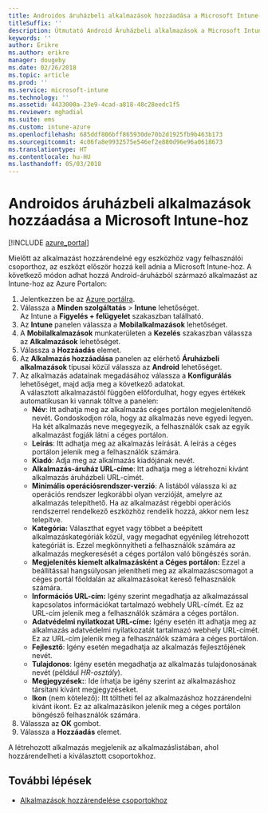 ```yaml
---
title: Androidos áruházbeli alkalmazások hozzáadása a Microsoft Intune-hoz
titleSuffix: ''
description: Útmutató Android Áruházbeli alkalmazások a Microsoft Intune-ba való hozzáadásához.
keywords: ''
author: Erikre
ms.author: erikre
manager: dougeby
ms.date: 02/26/2018
ms.topic: article
ms.prod: ''
ms.service: microsoft-intune
ms.technology: ''
ms.assetid: 4433000a-23e9-4cad-a818-48c28eedc1f5
ms.reviewer: mghadial
ms.suite: ems
ms.custom: intune-azure
ms.openlocfilehash: 685ddf806bff865930de70b2d1925fb9b463b173
ms.sourcegitcommit: 4c06fa8e9932575e546ef2e880d96e96a0618673
ms.translationtype: HT
ms.contentlocale: hu-HU
ms.lasthandoff: 05/03/2018
---
```

# <a name="add-android-store-apps-to-microsoft-intune"></a>Androidos áruházbeli alkalmazások hozzáadása a Microsoft Intune-hoz

[!INCLUDE [azure_portal](./includes/azure_portal.md)]

Mielőtt az alkalmazást hozzárendelné egy eszközhöz vagy felhasználói csoporthoz, az eszközt először hozzá kell adnia a Microsoft Intune-hoz. A következő módon adhat hozzá Android-áruházból származó alkalmazást az Intune-hoz az Azure Portalon:

1. Jelentkezzen be az [Azure portálra](https://portal.azure.com).
2. Válassza a **Minden szolgáltatás** > **Intune** lehetőséget.  
    Az Intune a **Figyelés + felügyelet** szakaszban található.
1. Az **Intune** panelen válassza a **Mobilalkalmazások** lehetőséget.
2. A **Mobilalkalmazások** munkaterületen a **Kezelés** szakaszban válassza az **Alkalmazások** lehetőséget.
3. Válassza a **Hozzáadás** elemet.
4. Az **Alkalmazás hozzáadása** panelen az elérhető **Áruházbeli alkalmazások** típusai közül válassza az **Android** lehetőséget.
5. Az alkalmazás adatainak megadásához válassza a **Konfigurálás** lehetőséget, majd adja meg a következő adatokat.  
    A választott alkalmazástól függően előfordulhat, hogy egyes értékek automatikusan ki vannak töltve a panelen:
    - **Név**: Itt adhatja meg az alkalmazás céges portálon megjelenítendő nevét. Gondoskodjon róla, hogy az alkalmazás neve egyedi legyen. Ha két alkalmazás neve megegyezik, a felhasználók csak az egyik alkalmazást fogják látni a céges portálon.
    - **Leírás**: Itt adhatja meg az alkalmazás leírását. A leírás a céges portálon jelenik meg a felhasználók számára.
    - **Kiadó**: Adja meg az alkalmazás kiadójának nevét.
    - **Alkalmazás-áruház URL-címe**: Itt adhatja meg a létrehozni kívánt alkalmazás áruházbeli URL-címét.
    - **Minimális operációsrendszer-verzió**: A listából válassza ki az operációs rendszer legkorábbi olyan verzióját, amelyre az alkalmazás telepíthető. Ha az alkalmazást régebbi operációs rendszerrel rendelkező eszközhöz rendelik hozzá, akkor nem lesz telepítve.
    - **Kategória:** Választhat egyet vagy többet a beépített alkalmazáskategóriák közül, vagy megadhat egyénileg létrehozott kategóriát is. Ezzel megkönnyítheti a felhasználók számára az alkalmazás megkeresését a céges portálon való böngészés során.
    - **Megjelenítés kiemelt alkalmazásként a Céges portálon:** Ezzel a beállítással hangsúlyosan jelenítheti meg az alkalmazáscsomagot a céges portál főoldalán az alkalmazásokat kereső felhasználók számára.
    - **Információs URL-cím:** Igény szerint megadhatja az alkalmazással kapcsolatos információkat tartalmazó webhely URL-címét. Ez az URL-cím jelenik meg a felhasználók számára a céges portálon.
    - **Adatvédelmi nyilatkozat URL-címe:** Igény esetén itt adhatja meg az alkalmazás adatvédelmi nyilatkozatát tartalmazó webhely URL-címét. Ez az URL-cím jelenik meg a felhasználók számára a céges portálon.
    - **Fejlesztő**: Igény esetén megadhatja az alkalmazás fejlesztőjének nevét.
    - **Tulajdonos**: Igény esetén megadhatja az alkalmazás tulajdonosának nevét (például *HR-osztály*).
    - **Megjegyzések:**: Ide írhatja be igény szerint az alkalmazáshoz társítani kívánt megjegyzéseket.
    - **Ikon** (nem kötelező): Itt töltheti fel az alkalmazáshoz hozzárendelni kívánt ikont. Ez az alkalmazásikon jelenik meg a céges portálon böngésző felhasználók számára.
1. Válassza az **OK** gombot.
2. Válassza a **Hozzáadás** elemet.

A létrehozott alkalmazás megjelenik az alkalmazáslistában, ahol hozzárendelheti a kiválasztott csoportokhoz. 

## <a name="next-steps"></a>További lépések

- [Alkalmazások hozzárendelése csoportokhoz](apps-deploy.md)